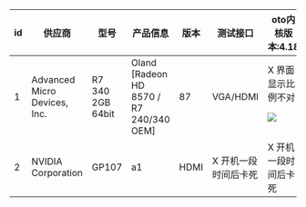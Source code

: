 id|供应商|型号|产品信息|版本|测试接口|oto内核版本:4.18|oto内核版本:4.19.3|
-----|-----|-----|-----|-----|-----|-----|-----|
1|Advanced Micro Devices, Inc.|R7 340 2GB 64bit|Oland [Radeon HD 8570 / R7 240/340 OEM]|87|VGA/HDMI|X 界面显示比例不对<p>![](picture/1787057367.jpg)|√|
2|NVIDIA Corporation|GP107|a1|HDMI|X 开机一段时间后卡死|X 开机一段时间后卡死|
